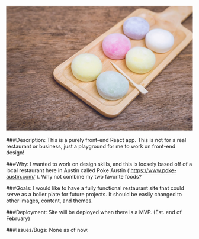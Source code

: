 ![Alt text](src/images/mochi2.jpg?raw=true "Picture of Mochi")

###Description: 
    This is a purely front-end React app. This is not for a real restaurant or business, just a playground for me to work on front-end design!

###Why: 
    I wanted to work on design skills, and this is loosely based off of a local restaurant here in Austin called Poke Austin ('https://www.poke-austin.com/'). Why not combine my two favorite foods?  

###Goals: 
    I would like to have a fully functional restaurant site that could serve as a boiler plate for future projects. It should be easily changed to other images, content, and themes.

###Deployment: 
    Site will be deployed when there is a MVP. (Est. end of February)

###Issues/Bugs:
    None as of now.
